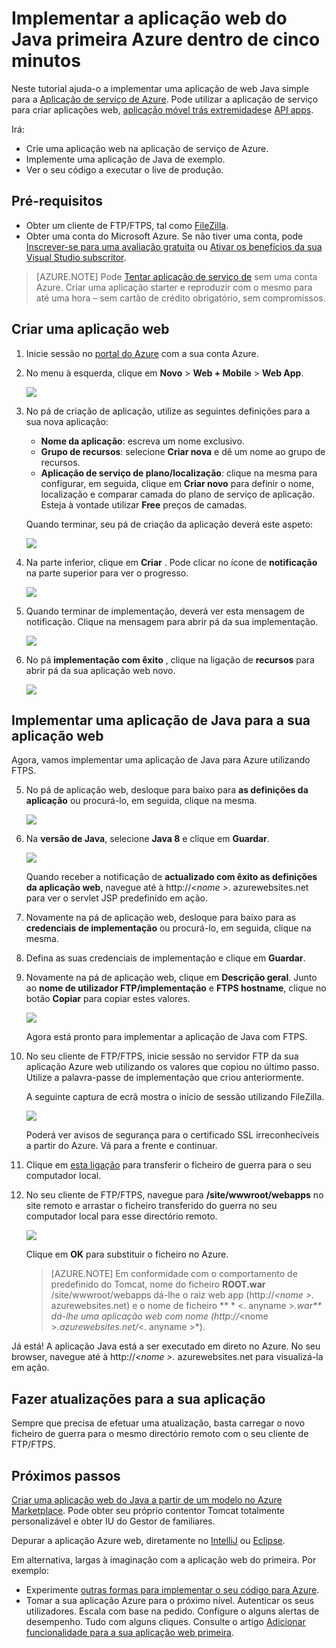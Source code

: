 <properties 
    pageTitle="Implementar a aplicação web do Java primeira Azure dentro de cinco minutos | Microsoft Azure" 
    description="Saiba como é fácil executar aplicações web na aplicação de serviço ao implementar uma aplicação de exemplo. Iniciar a efetuar rapidamente desenvolvimento real e ver resultados imediatamente." 
    services="app-service\web"
    documentationCenter=""
    authors="cephalin"
    manager="wpickett"
    editor=""
/>

<tags
    ms.service="app-service-web"
    ms.workload="web"
    ms.tgt_pltfrm="na"
    ms.devlang="na"
    ms.topic="hero-article"
    ms.date="10/13/2016" 
    ms.author="cephalin"
/>
    
# <a name="deploy-your-first-java-web-app-to-azure-in-five-minutes"></a>Implementar a aplicação web do Java primeira Azure dentro de cinco minutos

Neste tutorial ajuda-o a implementar uma aplicação de web Java simple para a [Aplicação de serviço de Azure](../app-service/app-service-value-prop-what-is.md).
Pode utilizar a aplicação de serviço para criar aplicações web, [aplicação móvel trás extremidades](/documentation/learning-paths/appservice-mobileapps/)e [API apps](../app-service-api/app-service-api-apps-why-best-platform.md).

Irá: 

- Crie uma aplicação web na aplicação de serviço de Azure.
- Implemente uma aplicação de Java de exemplo.
- Ver o seu código a executar o live de produção.

## <a name="prerequisites"></a>Pré-requisitos

- Obter um cliente de FTP/FTPS, tal como [FileZilla](https://filezilla-project.org/).
- Obter uma conta do Microsoft Azure. Se não tiver uma conta, pode [Inscrever-se para uma avaliação gratuita](/pricing/free-trial/?WT.mc_id=A261C142F) ou [Ativar os benefícios da sua Visual Studio subscritor](/pricing/member-offers/msdn-benefits-details/?WT.mc_id=A261C142F).

>[AZURE.NOTE] Pode [Tentar aplicação de serviço de](http://go.microsoft.com/fwlink/?LinkId=523751) sem uma conta Azure. Criar uma aplicação starter e reproduzir com o mesmo para até uma hora – sem cartão de crédito obrigatório, sem compromissos.

<a name="create"></a>
## <a name="create-a-web-app"></a>Criar uma aplicação web

1. Inicie sessão no [portal do Azure](https://portal.azure.com) com a sua conta Azure.

2. No menu à esquerda, clique em **Novo** > **Web + Mobile** > **Web App**.

    ![](./media/app-service-web-get-started-languages/create-web-app-portal.png)

3. No pá de criação de aplicação, utilize as seguintes definições para a sua nova aplicação:

    - **Nome da aplicação**: escreva um nome exclusivo.
    - **Grupo de recursos**: selecione **Criar nova** e dê um nome ao grupo de recursos.
    - **Aplicação de serviço de plano/localização**: clique na mesma para configurar, em seguida, clique em **Criar novo** para definir o nome, localização e comparar camada do plano de serviço de aplicação. Esteja à vontade utilizar **Free** preços de camadas.

    Quando terminar, seu pá de criação da aplicação deverá este aspeto:

    ![](./media/app-service-web-get-started-languages/create-web-app-settings.png)

3. Na parte inferior, clique em **Criar** . Pode clicar no ícone de **notificação** na parte superior para ver o progresso.

    ![](./media/app-service-web-get-started-languages/create-web-app-started.png)

4. Quando terminar de implementação, deverá ver esta mensagem de notificação. Clique na mensagem para abrir pá da sua implementação.

    ![](./media/app-service-web-get-started-languages/create-web-app-finished.png)

5. No pá **implementação com êxito** , clique na ligação de **recursos** para abrir pá da sua aplicação web novo.

    ![](./media/app-service-web-get-started-languages/create-web-app-resource.png)

## <a name="deploy-a-java-app-to-your-web-app"></a>Implementar uma aplicação de Java para a sua aplicação web

Agora, vamos implementar uma aplicação de Java para Azure utilizando FTPS.

5. No pá de aplicação web, desloque para baixo para **as definições da aplicação** ou procurá-lo, em seguida, clique na mesma. 

    ![](./media/app-service-web-get-started-languages/set-java-application-settings.png)

6. Na **versão de Java**, selecione **Java 8** e clique em **Guardar**.

    ![](./media/app-service-web-get-started-languages/set-java-application-settings.png)

    Quando receber a notificação de **actualizado com êxito as definições da aplicação web**, navegue até à http://*&lt;nome >*. azurewebsites.net para ver o servlet JSP predefinido em ação.

7. Novamente na pá de aplicação web, desloque para baixo para as **credenciais de implementação** ou procurá-lo, em seguida, clique na mesma.

8. Defina as suas credenciais de implementação e clique em **Guardar**.

7. Novamente na pá de aplicação web, clique em **Descrição geral**. Junto ao **nome de utilizador FTP/implementação** e **FTPS hostname**, clique no botão **Copiar** para copiar estes valores.

    ![](./media/app-service-web-get-started-languages/get-ftp-url.png)

    Agora está pronto para implementar a aplicação de Java com FTPS.

8. No seu cliente de FTP/FTPS, inicie sessão no servidor FTP da sua aplicação Azure web utilizando os valores que copiou no último passo. Utilize a palavra-passe de implementação que criou anteriormente.

    A seguinte captura de ecrã mostra o início de sessão utilizando FileZilla.

    ![](./media/app-service-web-get-started-languages/filezilla-login.png)

    Poderá ver avisos de segurança para o certificado SSL irreconhecíveis a partir do Azure. Vá para a frente e continuar.

9. Clique em [esta ligação](https://github.com/Azure-Samples/app-service-web-java-get-started/raw/master/webapps/ROOT.war) para transferir o ficheiro de guerra para o seu computador local.

9. No seu cliente de FTP/FTPS, navegue para **/site/wwwroot/webapps** no site remoto e arrastar o ficheiro transferido do guerra no seu computador local para esse directório remoto.

    ![](./media/app-service-web-get-started-languages/transfer-war-file.png)

    Clique em **OK** para substituir o ficheiro no Azure.

    >[AZURE.NOTE] Em conformidade com o comportamento de predefinido do Tomcat, nome do ficheiro **ROOT.war** /site/wwwroot/webapps dá-lhe o raiz web app (http://*&lt;nome >*. azurewebsites.net) e o nome de ficheiro ** * &lt;. anyname >*.war** dá-lhe uma aplicação web com nome (http://*&lt;nome >*.azurewebsites.net/*&lt;. anyname >*).

Já está! A aplicação Java está a ser executado em direto no Azure. No seu browser, navegue até à http://*&lt;nome >*. azurewebsites.net para visualizá-la em ação. 

## <a name="make-updates-to-your-app"></a>Fazer atualizações para a sua aplicação

Sempre que precisa de efetuar uma atualização, basta carregar o novo ficheiro de guerra para o mesmo directório remoto com o seu cliente de FTP/FTPS.

## <a name="next-steps"></a>Próximos passos

[Criar uma aplicação web do Java a partir de um modelo no Azure Marketplace](web-sites-java-get-started.md#marketplace). Pode obter seu próprio contentor Tomcat totalmente personalizável e obter IU do Gestor de familiares. 

Depurar a aplicação Azure web, diretamente no [IntelliJ](app-service-web-debug-java-web-app-in-intellij.md) ou [Eclipse](app-service-web-debug-java-web-app-in-eclipse.md).

Em alternativa, largas à imaginação com a aplicação web do primeira. Por exemplo:

- Experimente [outras formas para implementar o seu código para Azure](../app-service-web/web-sites-deploy.md). 
- Tomar a sua aplicação Azure para o próximo nível. Autenticar os seus utilizadores. Escala com base na pedido. Configure o alguns alertas de desempenho. Tudo com alguns cliques. Consulte o artigo [Adicionar funcionalidade para a sua aplicação web primeira](app-service-web-get-started-2.md).

